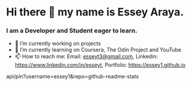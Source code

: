 # Hi there 👋 my name is Essey Araya.

### I am a Developer and Student eager to learn.                              

- 🔭 I’m currently working on projects
- 🌱 I’m currently learning on Coursera, The Odin Project and YouTube
- 📫 How to reach me: Email: esseyt3@gmail.com, Linkedin: https://www.linkedin.com/in/esseyt, Portfolio: https://essey1.github.io

api/pin?username=essey1&repo=github-readme-stats
